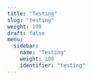 ```yaml
---
title: "Testing"
slug: "testing"
weight: 100
draft: false
menu:
  sidebar:
    name: "Testing"
    weight: 100
    identifier: "testing"
---
```

